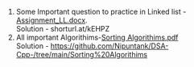 1. Some Important question to practice in Linked list - [Assignment_LL.docx](https://github.com/Nipuntank/DSA-Cpp-/files/9722226/Assignment_LL.docx).<br/>
  Solution - shorturl.at/kEHPZ <br/>
2. All important Algorithims-[Sorting Algorithims.pdf](https://github.com/Nipuntank/DSA-Cpp-/files/9740342/Sorting.Algorithims.pdf)<br/>
  Solution - https://github.com/Nipuntank/DSA-Cpp-/tree/main/Sorting%20Algorithims
